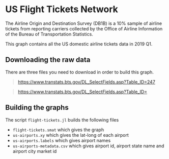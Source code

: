 US Flight Tickets Network
===========================

The Airline Origin and Destination Survey (DB1B) is a 10% sample of airline tickets from reporting carriers collected by the Office of Airline Information of the Bureau of Transportation Statistics.

This graph contains all the US domestic airline tickets data in 2019 Q1.

Downloading the raw data
------------------------
There are three files you need to download in order to build this graph.

>  https://www.transtats.bts.gov/DL_SelectFields.asp?Table_ID=247

>  https://www.transtats.bts.gov/DL_SelectFields.asp?Table_ID=

Building the graphs
-------------------

The script `flight-tickets.jl` builds the following files

* `flight-tickets.smat` which gives the graph
* `us-airports.xy` which gives the lat-long of each airport
* `us-airports.labels` which gives airport names
* `us-airports-metadata.csv` which gives airport id, airport state name and airport city market id
